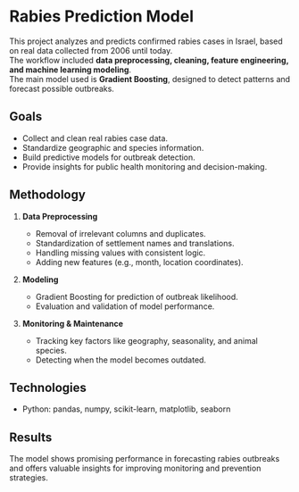 # Rabies Prediction Model

This project analyzes and predicts confirmed rabies cases in Israel, based on real data collected from 2006 until today.  
The workflow included **data preprocessing, cleaning, feature engineering, and machine learning modeling**.  
The main model used is **Gradient Boosting**, designed to detect patterns and forecast possible outbreaks.

## Goals
- Collect and clean real rabies case data.
- Standardize geographic and species information.
- Build predictive models for outbreak detection.
- Provide insights for public health monitoring and decision-making.

## Methodology
1. **Data Preprocessing**
   - Removal of irrelevant columns and duplicates.
   - Standardization of settlement names and translations.
   - Handling missing values with consistent logic.
   - Adding new features (e.g., month, location coordinates).

2. **Modeling**
   - Gradient Boosting for prediction of outbreak likelihood.
   - Evaluation and validation of model performance.

3. **Monitoring & Maintenance**
   - Tracking key factors like geography, seasonality, and animal species.
   - Detecting when the model becomes outdated.

## Technologies
- Python: pandas, numpy, scikit-learn, matplotlib, seaborn


## Results
The model shows promising performance in forecasting rabies outbreaks and offers valuable insights for improving monitoring and prevention strategies.


